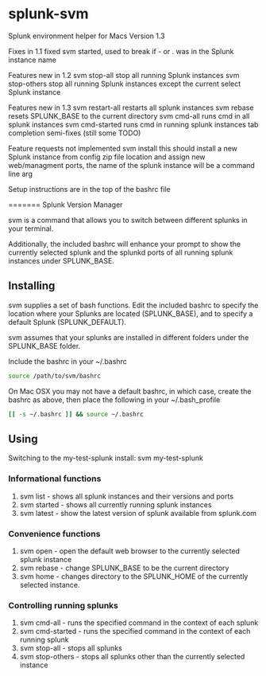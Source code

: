 splunk-svm
==========

Splunk environment helper for Macs
Version 1.3

Fixes in 1.1
fixed svm started, used to break if - or . was in the Splunk instance name

Features new in 1.2
 svm stop-all
 stop all running Splunk instances
 svm stop-others
 stop all running Splunk instances except the current select Splunk instance



Features new in 1.3
 svm restart-all
 restarts all splunk instances 
 svm rebase
 resets SPLUNK_BASE to the current directory
 svm cmd-all <cmd>
 runs cmd in all splunk instances 
 svm cmd-started <cmd>
 runs cmd in running splunk instances 
 tab completion semi-fixes (still some TODO)

Feature requests not implemented
 svm install
 this should install a new Splunk instance from config zip file location and assign new web/managment ports, the name of the splunk instance will be a command line arg

Setup instructions are in the top of the bashrc file


=======
Splunk Version Manager

svm is a command that allows you to switch between different splunks in your
terminal.

Additionally, the included bashrc will enhance your prompt to show the
currently selected splunk and the splunkd ports of all running splunk instances
under SPLUNK\_BASE.

Installing
----------

svm supplies a set of bash functions. Edit the included bashrc to specify the
location where your Splunks are located (SPLUNK\_BASE), and to specify a default
Splunk (SPLUNK\_DEFAULT).

svm assumes that your splunks are installed in different folders under the
SPLUNK\_BASE folder.

Include the bashrc in your ~/.bashrc
```bash
source /path/to/svm/bashrc
```
On Mac OSX you may not have a default bashrc, in which case, create the bashrc
as above, then place the following in your ~/.bash_profile
```bash
[[ -s ~/.bashrc ]] && source ~/.bashrc
```

Using
-----

Switching to the my-test-splunk install:
    svm my-test-splunk

### Informational functions

1. svm list - shows all splunk instances and their versions and ports
2. svm started - shows all currently running splunk instances
3. svm latest - show the latest version of splunk available from splunk.com

### Convenience functions

1. svm open - open the default web browser to the currently selected splunk
   instance
2. svm rebase - change SPLUNK\_BASE to be the current directory
3. svm home - changes directory to the SPLUNK\_HOME of the currently selected
   instance.

### Controlling running splunks

1. svm cmd-all <command> - runs the specified command in the context of each
   splunk
2. svm cmd-started <command> - runs the specified command in the context of
   each running splunk
3. svm stop-all - stops all splunks
4. svm stop-others - stops all splunks other than the currently selected
   instance

